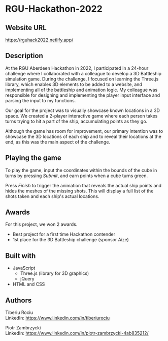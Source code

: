 # RGU-Hackathon-2022

## Website URL
https://rguhack2022.netlify.app/

## Description

At the RGU Aberdeen Hackathon in 2022, I participated in a 24-hour challenge where I collaborated with a colleague to develop a 3D Battleship simulation game. During the challenge, I focused on learning the Three.js library, which enables 3D elements to be added to a website, and implementing all of the battleship and animation logic. My colleague was responsible for designing and implementing the player input interface and parsing the input to my functions.

Our goal for the project was to visually showcase known locations in a 3D space. We created a 2-player interactive game where each person takes turns trying to hit a part of the ship, accumulating points as they go.

Although the game has room for improvement, our primary intention was to showcase the 3D locations of each ship and to reveal their locations at the end, as this was the main aspect of the challenge. 

## Playing the game

To play the game, input the coordinates within the bounds of the cube in turns by pressing *Submit*, and earn points when a cube turns green.

Press *Finish* to trigger the animation that reveals the actual ship points and hides the meshes of the missing shots. This will display a full list of the shots taken and each ship's actual locations.

## Awards

For this project, we won 2 awards. 

- Best project for a first time Hackathon contender
- 1st place for the 3D Battleship challenge (sponsor Aize)

## Built with

- JavaScript
    - Three.js (library for 3D graphics)
    - jQuery
- HTML and CSS

## Authors
Tiberiu Rociu <br>
LinkedIn: https://www.linkedin.com/in/tiberiurociu


Piotr Zambrzycki <br>
LinkedIn: https://www.linkedin.com/in/piotr-zambrzycki-4ab835212/
